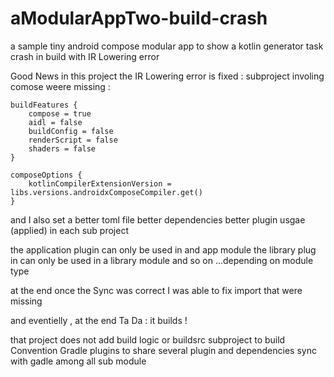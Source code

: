 # aModularAppTwo-build-crash
a sample tiny android compose modular app to show a kotlin generator task crash in build 
with IR Lowering error


Good News in this project the IR Lowering error is fixed :
subproject involing comose weere missing :

    buildFeatures {
        compose = true
        aidl = false
        buildConfig = false
        renderScript = false
        shaders = false
    }

    composeOptions {
        kotlinCompilerExtensionVersion = libs.versions.androidxComposeCompiler.get()
    }

and I also set a better toml file
better dependencies
better plugin usgae (applied) in each sub project

the application plugin can only be used in and app module 
the library plug in can only be used in a library module
and so on ...depending on module type

at the end once the Sync was correct 
I was   able to fix import that were missing

and eventielly , at the end 
Ta Da : it builds !



that project does not add build logic or buildsrc  subproject to build Convention Gradle plugins to 
share several plugin  and dependencies sync with gadle among all sub module